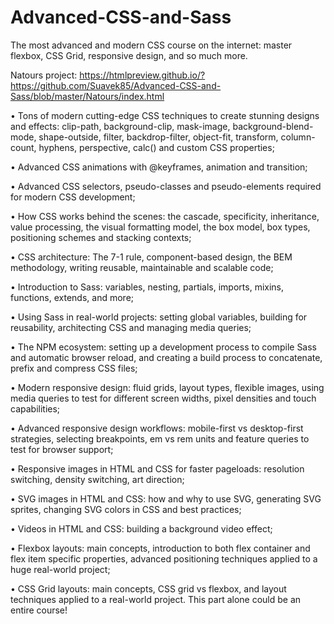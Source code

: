 # Advanced-CSS-and-Sass

The most advanced and modern CSS course on the internet: master flexbox, CSS Grid, responsive design, and so much more.

Natours project: https://htmlpreview.github.io/?https://github.com/Suavek85/Advanced-CSS-and-Sass/blob/master/Natours/index.html

• Tons of modern cutting-edge CSS techniques to create stunning designs and effects: clip-path, background-clip, mask-image, background-blend-mode, shape-outside, filter, backdrop-filter, object-fit, transform, column-count, hyphens, perspective, calc() and custom CSS properties;

• Advanced CSS animations with @keyframes, animation and transition;

• Advanced CSS selectors, pseudo-classes and pseudo-elements required for modern CSS development;

• How CSS works behind the scenes: the cascade, specificity, inheritance, value processing, the visual formatting model, the box model, box types, positioning schemes and stacking contexts;

• CSS architecture: The 7-1 rule, component-based design, the BEM methodology, writing reusable, maintainable and scalable code;

• Introduction to Sass: variables, nesting, partials, imports, mixins, functions, extends, and more;

• Using Sass in real-world projects: setting global variables, building for reusability, architecting CSS and managing media queries;

• The NPM ecosystem: setting up a development process to compile Sass and automatic browser reload, and creating a build process to concatenate, prefix and compress CSS files;

• Modern responsive design: fluid grids, layout types, flexible images, using media queries to test for different screen widths, pixel densities and touch capabilities;

• Advanced responsive design workflows: mobile-first vs desktop-first strategies, selecting breakpoints, em vs rem units and feature queries to test for browser support;

• Responsive images in HTML and CSS for faster pageloads: resolution switching, density switching, art direction;

• SVG images in HTML and CSS: how and why to use SVG, generating SVG sprites, changing SVG colors in CSS and best practices;

• Videos in HTML and CSS: building a background video effect;

• Flexbox layouts: main concepts, introduction to both flex container and flex item specific properties, advanced positioning techniques applied to a huge real-world project;

• CSS Grid layouts: main concepts, CSS grid vs flexbox, and layout techniques applied to a real-world project. This part alone could be an entire course!
